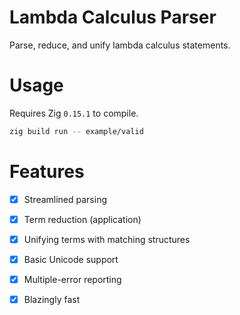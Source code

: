 # Lambda Calculus Parser

Parse, reduce, and unify lambda calculus statements.

# Usage

Requires Zig `0.15.1` to compile.

```sh
zig build run -- example/valid
```

# Features

- [x] Streamlined parsing
- [x] Term reduction (application)
- [x] Unifying terms with matching structures
- [x] Basic Unicode support
- [x] Multiple-error reporting
- [x] Blazingly fast


